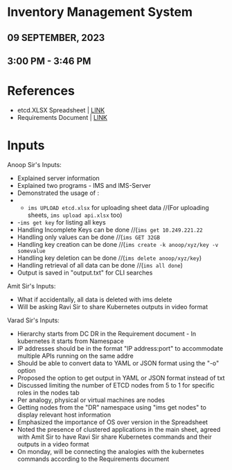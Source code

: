 # Inventory Management System
## 09 SEPTEMBER, 2023
## 3:00 PM - 3:46 PM

# References
- etcd.XLSX Spreadsheet | [LINK](https://docs.google.com/spreadsheets/d/1_oHivMUs1j4XZFSn3yZTKNkx50YXNYqU/edit#gid=338006155)
- Requirements Document | [LINK](https://docs.google.com/document/d/1kqVSy1tVPH7XL-YVOuwbdmF2fAnJldYFF-MBTGYnDTE/edit)

# Inputs
Anoop Sir's Inputs:
- Explained server information
- Explained two programs - IMS and IMS-Server
- Demonstrated the usage of :
- - `ims UPLOAD etcd.xlsx` for uploading sheet data //(For uploading sheets, `ims upload api.xlsx` too)
- -`ims get key` for listing all keys
- Handling Incomplete Keys can be done //(`ims get 10.249.221.22`
- Handling only values can be done //(`ims GET 32GB`
- Handling key creation can be done //(`ims create -k anoop/xyz/key -v somevalue`
- Handling key deletion can be done //(`ims delete anoop/xyz/key`)
- Handling retrieval of all data can be done //(`ims all done`)
- Output is saved in "output.txt" for CLI searches

Amit Sir's Inputs:
- What if accidentally, all data is deleted with ims delete
- Will be asking Ravi Sir to share Kubernetes outputs in video format 

Varad Sir's Inputs:
- Hierarchy starts from DC DR in the Requirement document - In kubernetes it starts from Namespace
- IP addresses should be in the format "IP address:port" to accommodate multiple APIs running on the same addre
- Should be able to convert data to YAML or JSON format using the "-o" option
- Proposed the option to get output in YAML or JSON format instead of txt
- Discussed limiting the number of ETCD nodes from 5 to 1 for specific roles in the nodes tab
- Per analogy, physical or virtual machines are nodes
- Getting nodes from the "DR" namespace using "ims get nodes" to display relevant host information
- Emphasized the importance of OS over version in the Spreadsheet
- Noted the presence of clustered applications in the main sheet, agreed with Amit Sir to have Ravi Sir share Kubernetes commands and their outputs in a video format
- On monday, will be connecting the analogies with the kubernetes commands according to the Requirements document

